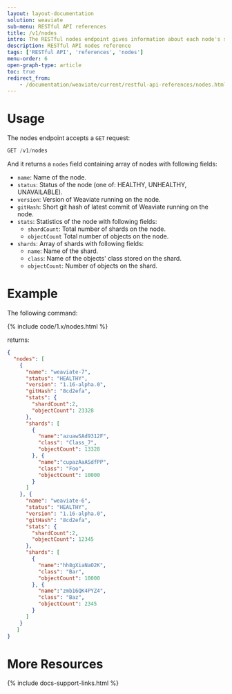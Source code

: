 ```yaml
---
layout: layout-documentation
solution: weaviate
sub-menu: RESTful API references
title: /v1/nodes
intro: The RESTful nodes endpoint gives information about each node's status in a Weaviate cluster. It can be used to learn about Weaviate instances running in the cluster, their versions and basic statistics.
description: RESTful API nodes reference
tags: ['RESTful API', 'references', 'nodes']
menu-order: 6
open-graph-type: article
toc: true
redirect_from:
    - /documentation/weaviate/current/restful-api-references/nodes.html
---
```


# Usage

The nodes endpoint accepts a `GET` request:

```js
GET /v1/nodes
```

And it returns a `nodes` field containing array of nodes with following fields:
- `name`: Name of the node.
- `status`: Status of the node (one of: HEALTHY, UNHEALTHY, UNAVAILABLE).
- `version`: Version of Weaviate running on the node.
- `gitHash`: Short git hash of latest commit of Weaviate running on the node.
- `stats`: Statistics of the node with following fields:
    - `shardCount`: Total number of shards on the node.
    - `objectCount` Total number of objects on the node.
- `shards`: Array of shards with following fields:
    - `name`: Name of the shard.
    - `class`: Name of the objects' class stored on the shard.
    - `objectCount`: Number of objects on the shard.
  
# Example
The following command:

{% include code/1.x/nodes.html %}

returns:

```json
{
  "nodes": [
    {
      "name": "weaviate-7",
      "status": "HEALTHY",
      "version": "1.16-alpha.0",
      "gitHash": "8cd2efa",
      "stats": {
        "shardCount":2,
        "objectCount": 23328
      },
      "shards": [
        {
          "name":"azuawSAd9312F",
          "class": "Class_7",
          "objectCount": 13328
        }, {
          "name":"cupazAaASdfPP",
          "class": "Foo",
          "objectCount": 10000
        }
      ]
    }, {
      "name": "weaviate-6",
      "status": "HEALTHY",
      "version": "1.16-alpha.0",
      "gitHash": "8cd2efa",
      "stats": {
        "shardCount":2,
        "objectCount": 12345
      },
      "shards": [
        {
          "name":"hh8gXiaNaO2K",
          "class": "Bar",
          "objectCount": 10000
        }, {
          "name":"zmb16QK4PYZ4",
          "class": "Baz",
          "objectCount": 2345
        }
      ]
    }
   ]
}
```

# More Resources

{% include docs-support-links.html %}

